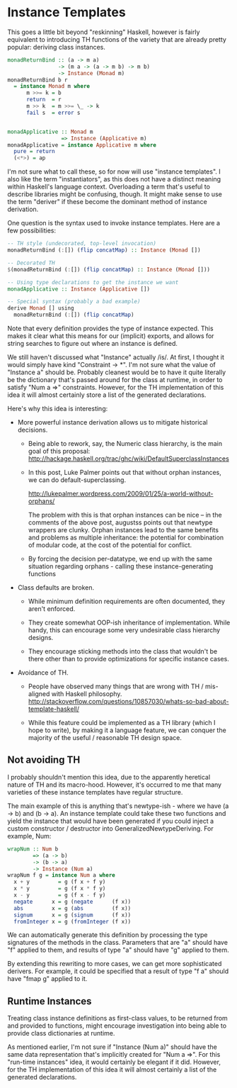 Instance Templates
==================

This goes a little bit beyond "reskinning" Haskell, however is fairly
equivalent to introducing TH functions of the variety that are already pretty
popular: deriving class instances.

```haskell
monadReturnBind :: (a -> m a)
                -> (m a -> (a -> m b) -> m b)
                -> Instance (Monad m)
monadReturnBind b r 
  = instance Monad m where
      m >>= k = b
      return  = r
      m >> k  = m >>= \_ -> k
      fail s  = error s


monadApplicative :: Monad m
                 => Instance (Applicative m)
monadApplicative = instance Applicative m where
  pure = return
  (<*>) = ap
```

I'm not sure what to call these, so for now will use "instance templates".
I also like the term "instantiators", as this does not have a distinct meaning
within Haskell's language context.  Overloading a term that's useful to
describe libraries might be confusing, though.  It might make sense to use
the term "deriver" if these become the dominant method of instance derivation.

One question is the syntax used to invoke instance templates.  Here are a few
possibilities:

```haskell
-- TH style (undecorated, top-level invocation)
monadReturnBind (:[]) (flip concatMap) :: Instance (Monad [])

-- Decorated TH
$(monadReturnBind (:[]) (flip concatMap) :: Instance (Monad []))

-- Using type declarations to get the instance we want
monadApplicative :: Instance (Applicative [])

-- Special syntax (probably a bad example)
derive Monad [] using
  monadReturnBind (:[]) (flip concatMap)
```

Note that every definition provides the type of instance expected.  This makes
it clear what this means for our (implicit) exports, and allows for string
searches to figure out where an instance is defined.

We still haven't discussed what "Instance" actually /is/.  At first, I
thought it would simply have kind "Constraint -> *".  I'm not sure what the
value of "Instance a" should be.  Probably cleanest would be to have it quite
literally be the dictionary that's passed around for the class at runtime, in
order to satisfy "Num a =>" constraints. However, for the TH implementation of
this idea it will almost certainly store a list of the generated declarations.



Here's why this idea is interesting:

* More powerful instance derivation allows us to mitigate historical decisions.

  - Being able to rework, say, the Numeric class hierarchy, is the main goal
    of this proposal:
    http://hackage.haskell.org/trac/ghc/wiki/DefaultSuperclassInstances

  - In this post, Luke Palmer points out that without orphan instances, we can
    do default-superclassing.

    http://lukepalmer.wordpress.com/2009/01/25/a-world-without-orphans/

    The problem with this is that orphan instances can be nice – in the
    comments of the above post, augustss points out that newtype wrappers are
    clunky. Orphan instances lead to the same benefits and problems as multiple
    inheritance: the potential for combination of modular code, at the cost of
    the potential for conflict.

  - By forcing the decision per-datatype, we end up with the same situation
    regarding orphans - calling these instance-generating functions 

* Class defaults are broken.

  - While minimum definition requirements are often documented, they aren't
    enforced.

  - They create somewhat OOP-ish inheritance of implementation. While handy,
    this can encourage some very undesirable class hierarchy designs.

  - They encourage sticking methods into the class that wouldn't be there
    other than to provide optimizations for specific instance cases.

* Avoidance of TH.

  - People have observed many things that are wrong with TH / mis-aligned with
    Haskell philosophy.
    http://stackoverflow.com/questions/10857030/whats-so-bad-about-template-haskell/

  - While this feature could be implemented as a TH library (which I hope to
    write), by making it a language feature, we can conquer the majority of the
    useful / reasonable TH design space.


Not avoiding TH
---------------

I probably shouldn't mention this idea, due to the apparently heretical nature
of TH and its macro-hood.  However, it's occurred to me that many varieties of
these instance templates have regular structure.

The main example of this is anything that's newtype-ish - where we have
(a -> b) and (b -> a).  An instance template could take these two functions and
yield the instance that would have been generated if you could inject a custom
constructor / destructor into GeneralizedNewtypeDeriving.  For example, Num:

```haskell
wrapNum :: Num b
        => (a -> b)
        -> (b -> a)
        -> Instance (Num a)
wrapNum f g = instance Num a where
  x + y         = g (f x + f y)
  x * y         = g (f x * f y)
  x - y         = g (f x - f y)
  negate      x = g (negate      (f x))
  abs         x = g (abs         (f x))
  signum      x = g (signum      (f x))
  fromInteger x = g (fromInteger (f x))
```

We can automatically generate this definition by processing the type signatures
of the methods in the class.  Parameters that are "a" should have "f" applied
to them, and results of type "a" should have "g" applied to them.

By extending this rewriting to more cases, we can get more sophisticated
derivers.  For example, it could be specified that a result of type "f a"
should have "fmap g" applied to it.


Runtime Instances
-----------------

Treating class instance definitions as first-class values, to be returned from 
and provided to functions, might encourage investigation into being able to
provide class dictionaries at runtime.

As mentioned earlier, I'm not sure if "Instance (Num a)" should have the same data representation 
that's implicitly created for "Num a =>". For this "run-time instances" idea,
it would certainly be elegant if it did.  However, for the TH implementation of
this idea it will almost certainly a list of the generated declarations.